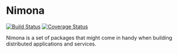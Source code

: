 # Nimona

[![Build Status](https://travis-ci.org/nimona/go-nimona.svg?branch=master)](https://travis-ci.org/nimona/go-nimona)
[![Coverage Status](https://coveralls.io/repos/github/nimona/go-nimona/badge.svg?branch=master)](https://coveralls.io/github/nimona/go-nimona?branch=master)

Nimona is a set of packages that might come in handy when building distributed applications and services.
 